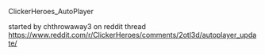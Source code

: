 ClickerHeroes_AutoPlayer

started by chthrowaway3 on reddit thread https://www.reddit.com/r/ClickerHeroes/comments/2otl3d/autoplayer_update/
